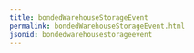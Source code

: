 ```yaml
---
title: bondedWarehouseStorageEvent
permalink: bondedWarehouseStorageEvent.html
jsonid: bondedwarehousestorageevent
---
```


